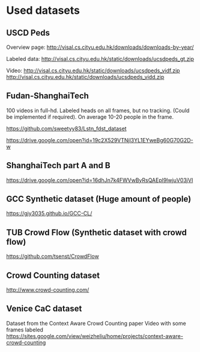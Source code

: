 # Used datasets


## USCD Peds
Overview page: http://visal.cs.cityu.edu.hk/downloads/downloads-by-year/

Labeled data: http://visal.cs.cityu.edu.hk/static/downloads/ucsdpeds_gt.zip

Video: http://visal.cs.cityu.edu.hk/static/downloads/ucsdpeds_vidf.zip http://visal.cs.cityu.edu.hk/static/downloads/ucsdpeds_vidd.zip

## Fudan-ShanghaiTech
100 videos in full-hd. Labeled heads on all frames, but no tracking. (Could be implemented if required). On average 10-20 people in the frame.

https://github.com/sweetyy83/Lstn_fdst_dataset

https://drive.google.com/open?id=19c2X529VTNjl3YL1EYweBg60G70G2D-w

## ShanghaiTech part A and B
https://drive.google.com/open?id=16dhJn7k4FWVwByRsQAEpl9lwjuV03jVI

## GCC Synthetic dataset (Huge amount of people)
https://gjy3035.github.io/GCC-CL/

## TUB Crowd Flow (Synthetic dataset with crowd flow)
https://github.com/tsenst/CrowdFlow

## Crowd Counting dataset
http://www.crowd-counting.com/


## Venice CaC dataset
Dataset from the Context Aware Crowd Counting paper
Video with some frames labeled
https://sites.google.com/view/weizheliu/home/projects/context-aware-crowd-counting